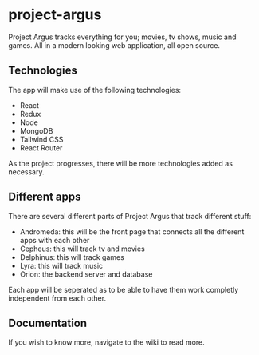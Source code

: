 # project-argus

Project Argus tracks everything for you; movies, tv shows, music and games. All in a modern looking web application, all open source.

## Technologies

The app will make use of the following technologies:

- React
- Redux
- Node
- MongoDB
- Tailwind CSS
- React Router

As the project progresses, there will be more technologies added as necessary.

## Different apps

There are several different parts of Project Argus that track different stuff:

- Andromeda: this will be the front page that connects all the different apps with each other
- Cepheus: this will track tv and movies
- Delphinus: this will track games
- Lyra: this will track music
- Orion: the backend server and database

Each app will be seperated as to be able to have them work completly independent from each other.

## Documentation

If you wish to know more, navigate to the wiki to read more.
